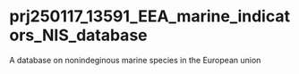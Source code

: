 # prj250117_13591_EEA_marine_indicators_NIS_database
A database on nonindeginous marine species in the European union
